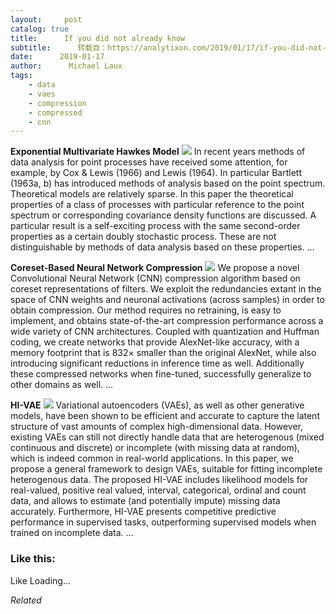 ```yaml
---
layout:     post
catalog: true
title:      If you did not already know
subtitle:      转载自：https://analytixon.com/2019/01/17/if-you-did-not-already-know-611/
date:      2019-01-17
author:      Michael Laux
tags:
    - data
    - vaes
    - compression
    - compressed
    - cnn
---
```


**Exponential Multivariate Hawkes Model** ![](https://analytixon.files.wordpress.com/2015/01/google.png?w=529)
In recent years methods of data analysis for point processes have received some attention, for example, by Cox & Lewis (1966) and Lewis (1964). In particular Bartlett (1963a, b) has introduced methods of analysis based on the point spectrum. Theoretical models are relatively sparse. In this paper the theoretical properties of a class of processes with particular reference to the point spectrum or corresponding covariance density functions are discussed. A particular result is a self-exciting process with the same second-order properties as a certain doubly stochastic process. These are not distinguishable by methods of data analysis based on these properties. … 

**Coreset-Based Neural Network Compression** ![](https://analytixon.files.wordpress.com/2015/01/google.png?w=529)
We propose a novel Convolutional Neural Network (CNN) compression algorithm based on coreset representations of filters. We exploit the redundancies extant in the space of CNN weights and neuronal activations (across samples) in order to obtain compression. Our method requires no retraining, is easy to implement, and obtains state-of-the-art compression performance across a wide variety of CNN architectures. Coupled with quantization and Huffman coding, we create networks that provide AlexNet-like accuracy, with a memory footprint that is $832\times$ smaller than the original AlexNet, while also introducing significant reductions in inference time as well. Additionally these compressed networks when fine-tuned, successfully generalize to other domains as well. … 

**HI-VAE** ![](https://analytixon.files.wordpress.com/2015/01/google.png?w=529)
Variational autoencoders (VAEs), as well as other generative models, have been shown to be efficient and accurate to capture the latent structure of vast amounts of complex high-dimensional data. However, existing VAEs can still not directly handle data that are heterogenous (mixed continuous and discrete) or incomplete (with missing data at random), which is indeed common in real-world applications. In this paper, we propose a general framework to design VAEs, suitable for fitting incomplete heterogenous data. The proposed HI-VAE includes likelihood models for real-valued, positive real valued, interval, categorical, ordinal and count data, and allows to estimate (and potentially impute) missing data accurately. Furthermore, HI-VAE presents competitive predictive performance in supervised tasks, outperforming supervised models when trained on incomplete data. … 





### Like this:

Like Loading...


*Related*

